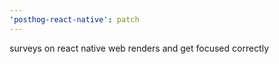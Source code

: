 ```yaml
---
'posthog-react-native': patch
---
```


surveys on react native web renders and get focused correctly
